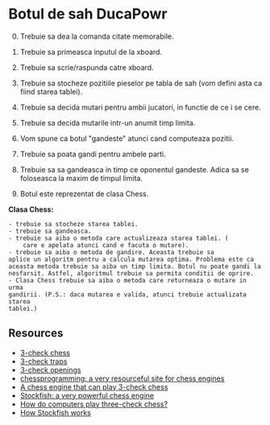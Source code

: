 
# Botul de sah DucaPowr

0. Trebuie sa dea la comanda citate memorabile.
1. Trebuie sa primeasca inputul de la xboard.
2. Trebuie sa scrie/raspunda catre xboard.
3. Trebuie sa stocheze pozitiile pieselor pe tabla de sah (vom defini asta ca
    fiind starea tablei).
4. Trebuie sa decida mutari pentru ambii jucatori, in functie de ce i se cere.
5. Trebuie sa decida mutarile intr-un anumit timp limita.

6. Vom spune ca botul "gandeste" atunci cand computeaza pozitii.
7. Trebuie sa poata gandi pentru ambele parti.
8. Trebuie sa sa gandeasca in timp ce oponentul gandeste. Adica sa se
    foloseasca la maxim de timpul limita.

9. Botul este reprezentat de clasa Chess.

**Clasa Chess:**

	- trebuie sa stocheze starea tablei.
	- trebuie sa gandeasca.
	- trebuie sa aiba o metoda care actualizeaza starea tablei. (
        care e apelata atunci cand e facuta o mutare).
	- trebuie sa aiba o metoda de gandire. Aceasta trebuie sa
    aplice un algoritm pentru a calcula mutarea optima. Problema este ca
    aceasta metoda trebuie sa aiba un timp limita. Botul nu poate gandi la 
    nesfarsit. Astfel, algoritmul trebuie sa permita conditii de oprire.
	- Clasa Chess trebuie sa aiba o metoda care returneaza o mutare in urma
    gandirii. (P.S.: daca mutarea e valida, atunci trebuie actualizata starea 
    tablei.)

## Resources
- [3-check chess](https://www.chess.com/terms/3-check-chess)
- [3-check traps](https://www.chess.com/article/view/the-3-check-traps-you-need-to-know)
- [3-check openings](https://www.chess.com/forum/view/chess960-chess-variants/3-checks-best-openings-1)
- [chessprogramming: a very resourceful site for chess engines](https://www.chessprogramming.org/Main_Page)
- [A chess engine that can play 3-check chess](https://github.com/ianfab/Fairy-Stockfish)
- [Stockfish: a very powerful chess engine](https://github.com/ddugovic/Stockfish)
- [How do computers play three-check chess?](https://chess.stackexchange.com/questions/18903/how-do-computers-play-three-check-chess)
- [How Stockfish works](http://rin.io/chess-engine/)

